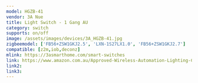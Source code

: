 ```yaml
---
model: HGZB-41
vendor: 3A Nue
title: Light Switch - 1 Gang AU
category: switch
supports: on/off
image: /assets/images/devices/3A_HGZB-41.jpg
zigbeemodel: ['FB56+ZSW1GKJ2.5', 'LXN-1S27LX1.0', 'FB56+ZSW1GKJ2.7']
compatible: [z2m,iob,deconz]
mlink: https://3asmarthome.com/smart-switches
link: https://www.amazon.com.au/Approved-Wireless-Automation-Lighting-Control/dp/B078M49TZ4/
link2: 
link3: 
---
```


